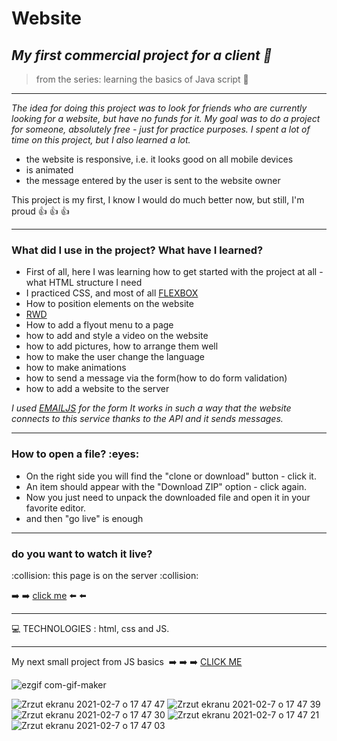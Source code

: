 <h1> Website </h1>

*<h2>My first commercial project for a client :blue_book:</h2>*
>from the series: learning the basics of Java script  :muscle:

----

*The idea for doing this project was to look for friends who are currently looking for a website, but have no funds for it.
My goal was to do a project for someone, absolutely free - just for practice purposes.
I spent a lot of time on this project, but I also learned a lot.*

* the website is responsive, i.e. it looks good on all mobile devices
* is animated
* the message entered by the user is sent to the website owner



This project is my first, I know I would do much better now, but still, I'm proud :thumbsup: :thumbsup: :thumbsup:

-------

<h3>What did I use in the project? What have I learned?</h3>

* First of all, here I was learning how to get started with the project at all - what HTML structure I need
* I practiced CSS, and most of all [FLEXBOX](https://developer.mozilla.org/en-US/docs/Web/CSS/CSS_Flexible_Box_Layout/Basic_Concepts_of_Flexbox)
* How to position elements on the website
* [RWD](https://www.bluecorona.com/faq/what-is-a-responsive-website-design/)
* How to add a flyout menu to a page
* how to add and style a video on the website
* how to add pictures, how to arrange them well
* how to make the user change the language
* how to make animations
* how to send a message via the form(how to do form validation)
* how to add a website to the server

*I used [EMAILJS](https://www.emailjs.com/docs/) for the form
It works in such a way that the website connects to this service thanks to the API and it sends messages.*

-----
<h3>How to open a file? :eyes: </h3>

* On the right side you will find the "clone or download" button - click it.
* An item should appear with the "Download ZIP" option - click again.
* Now you just need to unpack the downloaded file and open it in your favorite editor.
* and then "go live" is enough

----

<h3>do you want to watch it live? </h3>
:collision: this page is on the server :collision:

:arrow_right: :arrow_right:   [click me](https://www.foos-events.com/ ) :arrow_left: :arrow_left:

----

:computer: TECHNOLOGIES : html, css and JS.


----

My next small project from JS basics  :arrow_right: :arrow_right: :arrow_right: [CLICK ME ](https://github.com/martynakil/-form---uploading-a-CSV-file-in-JS)








![ezgif com-gif-maker](https://user-images.githubusercontent.com/59742201/106504078-c49f2b80-64c6-11eb-8267-ca151a75fb48.gif)



![Zrzut ekranu 2021-02-7 o 17 47 47](https://user-images.githubusercontent.com/59742201/107153229-a6c14300-696c-11eb-953a-c8fe5cff7a73.png)
![Zrzut ekranu 2021-02-7 o 17 47 39](https://user-images.githubusercontent.com/59742201/107153231-a88b0680-696c-11eb-9f85-8c3abd4d57c2.png)
![Zrzut ekranu 2021-02-7 o 17 47 30](https://user-images.githubusercontent.com/59742201/107153232-a88b0680-696c-11eb-9c2a-7d1c773b34cc.png)
![Zrzut ekranu 2021-02-7 o 17 47 21](https://user-images.githubusercontent.com/59742201/107153234-a9239d00-696c-11eb-83f7-5b6577643810.png)
![Zrzut ekranu 2021-02-7 o 17 47 03](https://user-images.githubusercontent.com/59742201/107153236-aa54ca00-696c-11eb-800c-1462a49f9758.png)


